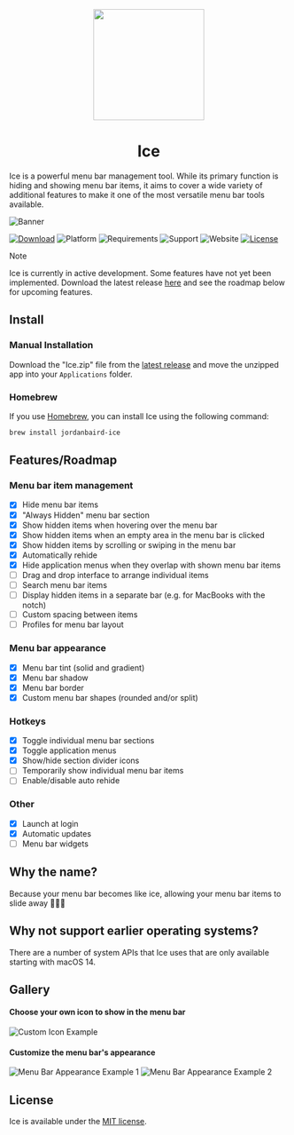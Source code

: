 <div align="center">
    <img src="Ice/Assets.xcassets/AppIcon.appiconset/icon_256x256.png" width=200 height=200>
    <h1>Ice</h1>
</div>

Ice is a powerful menu bar management tool. While its primary function is hiding and showing menu bar items, it aims to cover a wide variety of additional features to make it one of the most versatile menu bar tools available.

![Banner](https://github.com/jordanbaird/Ice/assets/90936861/bbbfebc2-c239-4f49-b0dd-34d1f3477314)

[![Download](https://img.shields.io/badge/download-latest-brightgreen?style=flat-square)](https://github.com/jordanbaird/Ice/releases/latest)
![Platform](https://img.shields.io/badge/platform-macOS-blue?style=flat-square)
![Requirements](https://img.shields.io/badge/requirements-macOS%2014%2B-fa4e49?style=flat-square)
![Support](https://img.shields.io/badge/gumroad-red?style=flat-square&link=https%3A%2F%2Fjordanbaird.gumroad.com%2Fl%2Fice
)
![Website](https://img.shields.io/badge/website-blue?style=flat-square&link=https%3A%2F%2Ficemenubar.app)
[![License](https://img.shields.io/github/license/jordanbaird/Ice?style=flat-square)](LICENSE)

> [!NOTE]
> Ice is currently in active development. Some features have not yet been implemented. Download the latest release [here](https://github.com/jordanbaird/Ice/releases/latest) and see the roadmap below for upcoming features.

## Install

### Manual Installation

Download the "Ice.zip" file from the [latest release](https://github.com/jordanbaird/Ice/releases/latest) and move the unzipped app into your `Applications` folder.

### Homebrew

If you use [Homebrew](https://brew.sh/), you can install Ice using the following command:

```sh
brew install jordanbaird-ice
```

## Features/Roadmap

### Menu bar item management

- [x] Hide menu bar items
- [x] "Always Hidden" menu bar section
- [x] Show hidden items when hovering over the menu bar
- [x] Show hidden items when an empty area in the menu bar is clicked
- [x] Show hidden items by scrolling or swiping in the menu bar
- [x] Automatically rehide
- [x] Hide application menus when they overlap with shown menu bar items
- [ ] Drag and drop interface to arrange individual items
- [ ] Search menu bar items
- [ ] Display hidden items in a separate bar (e.g. for MacBooks with the notch)
- [ ] Custom spacing between items
- [ ] Profiles for menu bar layout

### Menu bar appearance

- [x] Menu bar tint (solid and gradient)
- [x] Menu bar shadow
- [x] Menu bar border
- [x] Custom menu bar shapes (rounded and/or split)

### Hotkeys

- [x] Toggle individual menu bar sections
- [x] Toggle application menus
- [x] Show/hide section divider icons
- [ ] Temporarily show individual menu bar items
- [ ] Enable/disable auto rehide

### Other

- [x] Launch at login
- [x] Automatic updates
- [ ] Menu bar widgets

## Why the name?

Because your menu bar becomes like ice, allowing your menu bar items to slide away 🧊🧊🧊

## Why not support earlier operating systems?

There are a number of system APIs that Ice uses that are only available starting with macOS 14.

## Gallery

#### Choose your own icon to show in the menu bar
![Custom Icon Example](https://github.com/jordanbaird/Ice/assets/90936861/ded03af0-f6cf-4bc1-a094-af0cf32ead96)

#### Customize the menu bar's appearance
![Menu Bar Appearance Example 1](https://github.com/jordanbaird/Ice/assets/90936861/99a59cc7-914a-4f8a-af4b-11a5193534da)
![Menu Bar Appearance Example 2](https://github.com/jordanbaird/Ice/assets/90936861/ba3bd8d9-0eeb-447b-8a62-1bc811319132)

## License

Ice is available under the [MIT license](LICENSE).
